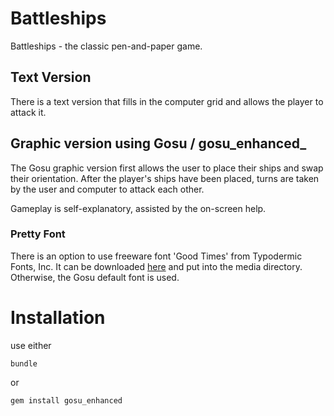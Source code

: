 # Battleships

Battleships - the classic pen-and-paper game.

## Text Version

There is a text version that fills in the computer grid and allows the player
to attack it.

## Graphic version using Gosu / gosu_enhanced_

The Gosu graphic version first allows the user to place their ships and
swap their orientation. After the player's ships have been placed, turns
are taken by the user and computer to attack each other.

Gameplay is self-explanatory, assisted by the on-screen help.

### Pretty Font

There is an option to use freeware font 'Good Times' from Typodermic Fonts, Inc.
It can be downloaded [here](http://www.1001fonts.com/sans-serif-fonts.html)
and put into the media directory. Otherwise, the Gosu default font is used.

# Installation

use either

    bundle

or

    gem install gosu_enhanced
